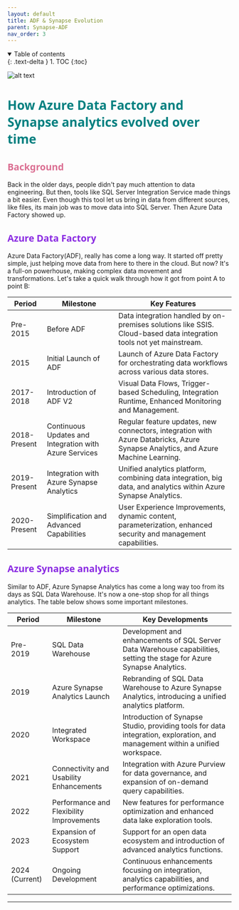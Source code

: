 ```yaml
---
layout: default
title: ADF & Synapse Evolution
parent: Synapse-ADF
nav_order: 3
---
```


<details open markdown="block">
  <summary>
    Table of contents
  </summary>
  {: .text-delta }
1. TOC
{:toc}
</details>


![alt text](<images/Create Frame Animation.png>)

# <span style="color: Teal;Font-family: Segoe UI, sans-serif;">How Azure Data Factory and Synapse analytics evolved over time</span>

## <span style="color: PaleVioletRed;Font-family: Segoe UI, sans-serif;">Background</span>

Back in the older days, people didn't pay much attention to data engineering. But then, tools like SQL Server Integration Service made things a bit easier. Even though this tool let us bring in data from different sources, like files, its main job was to move data into SQL Server. Then Azure Data Factory showed up. 

## <span style="color: blueviolet;Font-family: Segoe UI, sans-serif;">Azure Data Factory</span>

Azure Data Factory(ADF), really has come a long way. It started off pretty simple, just helping move data from here to there in the cloud. But now? It's a full-on powerhouse, making complex data movement and transformations. Let's take a quick walk through how it got from point A to point B:

| Period       | Milestone                                           | Key Features                                                                                                                                                      |
|--------------|-----------------------------------------------------|-------------------------------------------------------------------------------------------------------------------------------------------------------------------|
| Pre-2015     | Before ADF                                          | Data integration handled by on-premises solutions like SSIS. Cloud-based data integration tools not yet mainstream.                                              |
| 2015         | Initial Launch of ADF                               | Launch of Azure Data Factory for orchestrating data workflows across various data stores.                                                                         |
| 2017-2018    | Introduction of ADF V2                              | Visual Data Flows, Trigger-based Scheduling, Integration Runtime, Enhanced Monitoring and Management.                                                             |
| 2018-Present | Continuous Updates and Integration with Azure Services | Regular feature updates, new connectors, integration with Azure Databricks, Azure Synapse Analytics, and Azure Machine Learning.                                  |
| 2019-Present | Integration with Azure Synapse Analytics          | Unified analytics platform, combining data integration, big data, and analytics within Azure Synapse Analytics.                                                   |
| 2020-Present | Simplification and Advanced Capabilities          | User Experience Improvements, dynamic content, parameterization, enhanced security and management capabilities.                                                  |

## <span style="color: blueviolet;Font-family: Segoe UI, sans-serif;">Azure Synapse analytics</span>

Similar to ADF, Azure Synapse Analytics has come a long way too from its days as SQL Data Warehouse. It's now a one-stop shop for all things analytics. The table below shows some important milestones.

| Period         | Milestone                             | Key Developments                                                                                         |
|----------------|---------------------------------------|---------------------------------------------------------------------------------------------------------|
| Pre-2019       | SQL Data Warehouse                    | Development and enhancements of SQL Server Data Warehouse capabilities, setting the stage for Azure Synapse Analytics. |
| 2019           | Azure Synapse Analytics Launch        | Rebranding of SQL Data Warehouse to Azure Synapse Analytics, introducing a unified analytics platform.  |
| 2020           | Integrated Workspace                  | Introduction of Synapse Studio, providing tools for data integration, exploration, and management within a unified workspace. |
| 2021           | Connectivity and Usability Enhancements | Integration with Azure Purview for data governance, and expansion of on-demand query capabilities.      |
| 2022           | Performance and Flexibility Improvements | New features for performance optimization and enhanced data lake exploration tools.                     |
| 2023           | Expansion of Ecosystem Support        | Support for an open data ecosystem and introduction of advanced analytics functions.                    |
| 2024 (Current) | Ongoing Development                   | Continuous enhancements focusing on integration, analytics capabilities, and performance optimizations. |

---